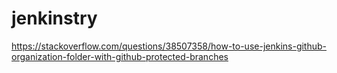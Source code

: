 # jenkinstry
https://stackoverflow.com/questions/38507358/how-to-use-jenkins-github-organization-folder-with-github-protected-branches
